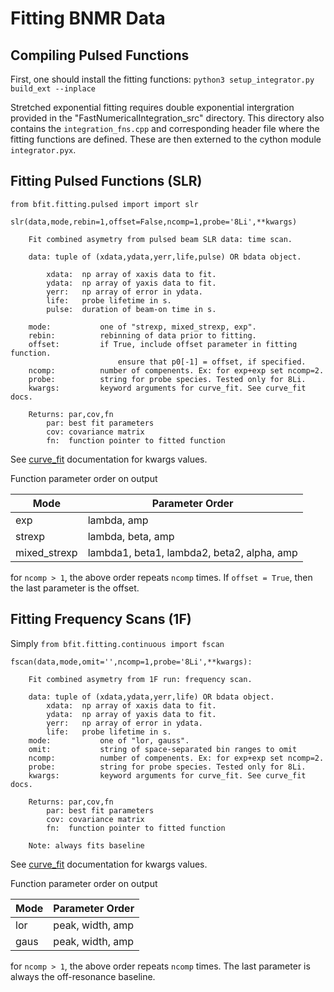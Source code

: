 # Fitting BNMR Data

## Compiling Pulsed Functions

First, one should install the fitting functions: `python3 setup_integrator.py build_ext --inplace` 

Stretched exponential fitting requires double exponential intergration provided in the "FastNumericalIntegration_src" directory. This directory also contains the `integration_fns.cpp` and corresponding header file where the fitting functions are defined. These are then externed to the cython module `integrator.pyx`. 

## Fitting Pulsed Functions (SLR)

`from bfit.fitting.pulsed import import slr` 

```text
slr(data,mode,rebin=1,offset=False,ncomp=1,probe='8Li',**kwargs)

    Fit combined asymetry from pulsed beam SLR data: time scan.

    data: tuple of (xdata,ydata,yerr,life,pulse) OR bdata object.

        xdata:  np array of xaxis data to fit.
        ydata:  np array of yaxis data to fit.
        yerr:   np array of error in ydata.
        life:   probe lifetime in s.
        pulse:  duration of beam-on time in s.

    mode:           one of "strexp, mixed_strexp, exp".
    rebin:          rebinning of data prior to fitting. 
    offset:         if True, include offset parameter in fitting function.
                        ensure that p0[-1] = offset, if specified. 
    ncomp:          number of compenents. Ex: for exp+exp set ncomp=2. 
    probe:          string for probe species. Tested only for 8Li. 
    kwargs:         keyword arguments for curve_fit. See curve_fit docs. 

    Returns: par,cov,fn
        par: best fit parameters
        cov: covariance matrix
        fn:  function pointer to fitted function
```

See [curve_fit](https://docs.scipy.org/doc/scipy/reference/generated/scipy.optimize.curve_fit.html) documentation for kwargs values. 

Function parameter order on output

| Mode | Parameter Order |
| -------- | -------- |
| exp     | lambda, amp |
| strexp     | lambda, beta, amp |
| mixed_strexp     | lambda1, beta1, lambda2, beta2, alpha, amp |

for `ncomp > 1`, the above order repeats `ncomp` times. If `offset = True`, then the last parameter is the offset. 

## Fitting Frequency Scans (1F)

Simply `from bfit.fitting.continuous import fscan`

```text
fscan(data,mode,omit='',ncomp=1,probe='8Li',**kwargs):

    Fit combined asymetry from 1F run: frequency scan. 

    data: tuple of (xdata,ydata,yerr,life) OR bdata object.
        xdata:  np array of xaxis data to fit.
        ydata:  np array of yaxis data to fit.
        yerr:   np array of error in ydata.
        life:   probe lifetime in s.
    mode:           one of "lor, gauss".
    omit:           string of space-separated bin ranges to omit
    ncomp:          number of compenents. Ex: for exp+exp set ncomp=2. 
    probe:          string for probe species. Tested only for 8Li. 
    kwargs:         keyword arguments for curve_fit. See curve_fit docs. 

    Returns: par,cov,fn
        par: best fit parameters
        cov: covariance matrix
        fn:  function pointer to fitted function

    Note: always fits baseline

```

See [curve_fit](https://docs.scipy.org/doc/scipy/reference/generated/scipy.optimize.curve_fit.html) documentation for kwargs values. 

Function parameter order on output

| Mode | Parameter Order |
| -------- | -------- |
| lor     | peak, width, amp |
| gaus     | peak, width, amp |

for `ncomp > 1`, the above order repeats `ncomp` times. The last parameter is always the off-resonance baseline. 